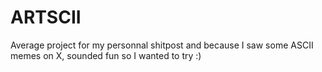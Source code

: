 # ARTSCII

Average project for my personnal shitpost and because I saw some ASCII memes on X, sounded fun so I wanted to try :)
